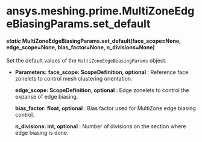 <a id="ansys-meshing-prime-multizoneedgebiasingparams-set-default"></a>

# ansys.meshing.prime.MultiZoneEdgeBiasingParams.set_default

<a id="ansys.meshing.prime.MultiZoneEdgeBiasingParams.set_default"></a>

#### *static* MultiZoneEdgeBiasingParams.set_default(face_scope=None, edge_scope=None, bias_factor=None, n_divisions=None)

Set the default values of the `MultiZoneEdgeBiasingParams` object.

* **Parameters:**
  **face_scope: ScopeDefinition, optional**
  : Reference face zonelets to control mesh clustering orientation.

  **edge_scope: ScopeDefinition, optional**
  : Edge zonelets to control the expanse of edge biasing.

  **bias_factor: float, optional**
  : Bias factor used for MultiZone edge biasing control.

  **n_divisions: int, optional**
  : Number of divisions on the section where edge biasing is done.

<!-- !! processed by numpydoc !! -->

